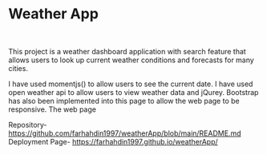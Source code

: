<h1>Weather App</h1>
<br>

This project is a weather dashboard application with search feature that allows users to look up current weather conditions and forecasts for many cities.

I have used momentjs() to allow users to see the current date. I have used open weather api to allow users to view weather data and jQurey. Bootstrap has also been implemented into this page to allow the web page to be responsive. The web page 


Repository-  https://github.com/farhahdin1997/weatherApp/blob/main/README.md
Deployment Page-  https://farhahdin1997.github.io/weatherApp/
